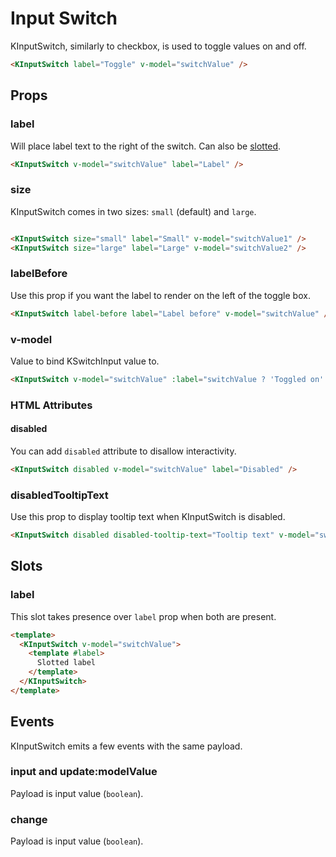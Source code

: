 # Input Switch

KInputSwitch, similarly to checkbox, is used to toggle values on and off.

<KInputSwitch label="Toggle" v-model="vModel0" />

```html
<KInputSwitch label="Toggle" v-model="switchValue" />
```

## Props

### label

Will place label text to the right of the switch. Can also be [slotted](#slots).

<KInputSwitch v-model="vModel3" label="Label" />

```html
<KInputSwitch v-model="switchValue" label="Label" />
```

### size

KInputSwitch comes in two sizes: `small` (default) and `large`.

<div class="vertical-spacing">
  <KInputSwitch size="small" label="Small" v-model="vModel1" />
  <KInputSwitch size="large" label="Large" v-model="vModel2" />
</div>

```html
<KInputSwitch size="small" label="Small" v-model="switchValue1" />
<KInputSwitch size="large" label="Large" v-model="switchValue2" />
```

### labelBefore

Use this prop if you want the label to render on the left of the toggle box.

<KInputSwitch label-before label="Label before" v-model="vModel4" />

```html
<KInputSwitch label-before label="Label before" v-model="switchValue" />
```

### v-model

Value to bind KSwitchInput value to.

<KInputSwitch v-model="vModel5" :label="vModel5 ? 'Toggled on' : 'Toggled off'" />

```html
<KInputSwitch v-model="switchValue" :label="switchValue ? 'Toggled on' : 'Toggled off'" />
```

### HTML Attributes

#### disabled

You can add `disabled` attribute to disallow interactivity.

<KInputSwitch disabled v-model="vModel6" label="Disabled" />

```html
<KInputSwitch disabled v-model="switchValue" label="Disabled" />
```

### disabledTooltipText

Use this prop to display tooltip text when KInputSwitch is disabled.

<KInputSwitch disabled disabled-tooltip-text="Tooltip text" v-model="vModel7" />

```html
<KInputSwitch disabled disabled-tooltip-text="Tooltip text" v-model="switchValue" />
```

## Slots

### label

This slot takes presence over `label` prop when both are present.

<KInputSwitch v-model="vModel8">
  <template #label>
    Slotted label
  </template>
</KInputSwitch>

```html
<template>
  <KInputSwitch v-model="switchValue">
    <template #label>
      Slotted label
    </template>
  </KInputSwitch>
</template>
```

## Events

KInputSwitch emits a few events with the same payload.

### input and update:modelValue

Payload is input value (`boolean`).

### change

Payload is input value (`boolean`).

<script setup lang="ts">
import { ref } from 'vue'

const vModel0 = ref<boolean>(true)
const vModel1 = ref<boolean>(false)
const vModel2 = ref<boolean>(false)
const vModel3 = ref<boolean>(false)
const vModel4 = ref<boolean>(false)
const vModel5 = ref<boolean>(false)
const vModel6 = ref<boolean>(false)
const vModel7 = ref<boolean>(false)
const vModel8 = ref<boolean>(false)
</script>

<style lang="scss" scoped>
.vertical-spacing {
  display: flex;
  flex-direction: column;
  gap: $kui-space-40;
}
</style>
